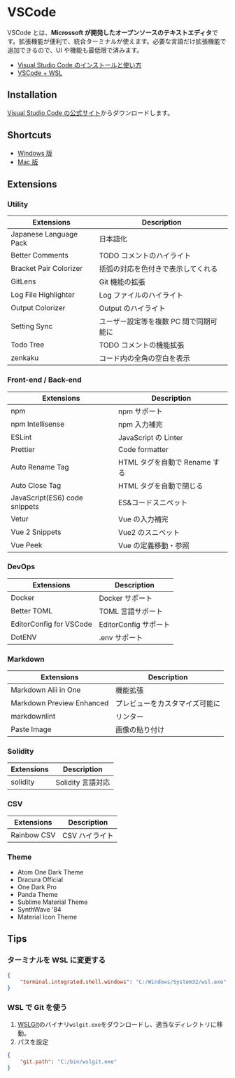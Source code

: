# VSCode

VSCode とは、**Microssoft が開発したオープンソースのテキストエディタ**です。拡張機能が便利で、統合ターミナルが使えます。必要な言語だけ拡張機能で追加できるので、UI や機能も最低限で済みます。

-   [Visual Studio Code のインストールと使い方](https://eng-entrance.com/texteditor-vscode)
-   [VSCode + WSL](https://qiita.com/remin/items/b764036e95a13075ee98)

## Installation

[Visual Studio Code の公式サイト](https://code.visualstudio.com/)からダウンロードします。

## Shortcuts

-   [Windows 版](https://qiita.com/TakahiRoyte/items/cdab6fca64da386a690b)
-   [Mac 版](https://qiita.com/naru0504/items/99495c4482cd158ddca8)

## Extensions

### Utility

| Extensions             | Description                            |
| ---------------------- | -------------------------------------- |
| Japanese Language Pack | 日本語化                               |
| Better Comments        | TODO コメントのハイライト              |
| Bracket Pair Colorizer | 括弧の対応を色付きで表示してくれる     |
| GitLens                | Git 機能の拡張                         |
| Log File Highlighter   | Log ファイルのハイライト               |
| Output Colorizer       | Output のハイライト                    |
| Setting Sync           | ユーザー設定等を複数 PC 間で同期可能に |
| Todo Tree              | TODO コメントの機能拡張                |
| zenkaku                | コード内の全角の空白を表示             |

### Front-end / Back-end

| Extensions                    | Description                   |
| ----------------------------- | ----------------------------- |
| npm                           | npm サポート                  |
| npm Intellisense              | npm 入力補完                  |
| ESLint                        | JavaScript の Linter          |
| Prettier                      | Code formatter                |
| Auto Rename Tag               | HTML タグを自動で Rename する |
| Auto Close Tag                | HTML タグを自動で閉じる       |
| JavaScript(ES6) code snippets | ES&コードスニペット           |
| Vetur                         | Vue の入力補完                |
| Vue 2 Snippets                | Vue2 のスニペット             |
| Vue Peek                      | Vue の定義移動・参照          |

### DevOps

| Extensions              | Description           |
| ----------------------- | --------------------- |
| Docker                  | Docker サポート       |
| Better TOML             | TOML 言語サポート     |
| EditorConfig for VSCode | EditorConfig サポート |
| DotENV                  | .env サポート         |

### Markdown

| Extensions                | Description                    |
| ------------------------- | ------------------------------ |
| Markdown Alii in One      | 機能拡張                       |
| Markdown Preview Enhanced | プレビューをカスタマイズ可能に |
| markdownlint              | リンター                       |
| Paste Image               | 画像の貼り付け                 |

### Solidity

| Extensions | Description       |
| ---------- | ----------------- |
| solidity   | Solidity 言語対応 |

### CSV

| Extensions  | Description    |
| ----------- | -------------- |
| Rainbow CSV | CSV ハイライト |

### Theme

-   Atom One Dark Theme
-   Dracura Official
-   One Dark Pro
-   Panda Theme
-   Sublime Material Theme
-   SynthWave '84
-   Material Icon Theme

## Tips

### ターミナルを WSL に変更する

```JSON title="settings.json"
{
    "terminal.integrated.shell.windows": "C:/Windows/System32/wsl.exe"
}
```

### WSL で Git を使う

1. [WSLGit](https://github.com/andy-5/wslgit)のバイナリ`wslgit.exe`をダウンロードし、適当なディレクトリに移動。
2. パスを設定

```JSON title="settings.json"
{
    "git.path": "C:/bin/wslgit.exe"
}
```
